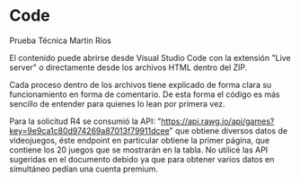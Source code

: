 # Code
Prueba Técnica Martin Rios

El contenido puede abrirse desde Visual Studio Code con la extensión "Live server" o directamente desde los archivos HTML dentro del ZIP.

Cada proceso dentro de los archivos tiene explicado de forma clara su funcionamiento en forma de comentario. De esta forma el código es más sencillo de entender para quienes lo lean por primera vez.

Para la solicitud R4 se consumió la API: "https://api.rawg.io/api/games?key=9e9ca1c80d974269a87013f79911dcee" que obtiene diversos datos de videojuegos, éste endpoint en particular obtiene la primer página, que contiene los 20 juegos que se mostrarán en la tabla. No utilicé las API sugeridas en el documento debido ya que para obtener varios datos en simultáneo pedían una cuenta premium.
